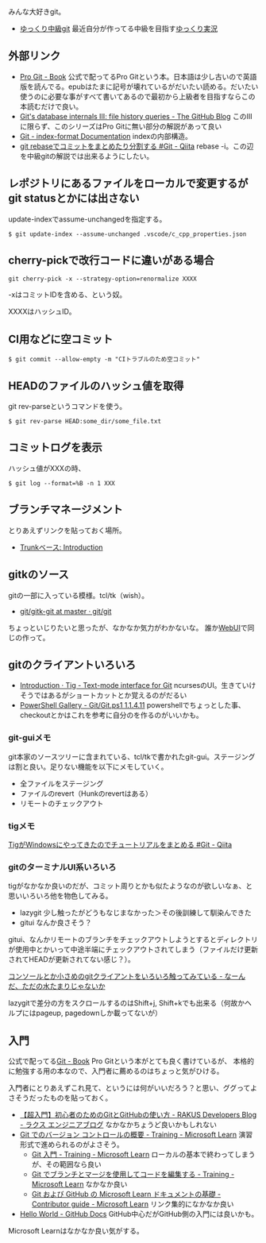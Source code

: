 みんな大好きgit。

- [ゆっくり中級git](%E3%82%86%E3%81%A3%E3%81%8F%E3%82%8A%E4%B8%AD%E7%B4%9Agit) 最近自分が作ってる中級を目指す[ゆっくり実況](%E3%82%86%E3%81%A3%E3%81%8F%E3%82%8A%E5%AE%9F%E6%B3%81)

## 外部リンク

- [Pro Git - Book](https://git-scm.com/book/en/v2) 公式で配ってるPro Gitという本。日本語は少し古いので英語版を読んでる。epubはたまに記号が壊れているがだいたい読める。だいたい使うのに必要な事がすべて書いてあるので最初から上級者を目指すならこの本読むだけで良い。
- [Git's database internals III: file history queries - The GitHub Blog](https://github.blog/2022-08-31-gits-database-internals-iii-file-history-queries/) このIIIに限らず、このシリーズはPro Gitに無い部分の解説があって良い
- [Git - index-format Documentation](https://git-scm.com/docs/index-format) indexの内部構造。
- [git rebaseでコミットをまとめたり分割する #Git - Qiita](https://qiita.com/kzmasa/items/b430bc528d117a7a4493) rebase -i。この辺を中級gitの解説では出来るようにしたい。

## レポジトリにあるファイルをローカルで変更するがgit statusとかには出さない

update-indexでassume-unchangedを指定する。

```
$ git update-index --assume-unchanged .vscode/c_cpp_properties.json
```

## cherry-pickで改行コードに違いがある場合

```
git cherry-pick -x --strategy-option=renormalize XXXX
```

-xはコミットIDを含める、という奴。

XXXXはハッシュID。

## CI用などに空コミット

```
$ git commit --allow-empty -m "CIトラブルのため空コミット"
```

## HEADのファイルのハッシュ値を取得

git rev-parseというコマンドを使う。

```
$ git rev-parse HEAD:some_dir/some_file.txt
```

## コミットログを表示

ハッシュ値がXXXの時、

```
$ git log --format=%B -n 1 XXX
```

## ブランチマネージメント

とりあえずリンクを貼っておく場所。

- [Trunkベース: Introduction](https://trunkbaseddevelopment.com/)

## gitkのソース

gitの一部に入っている模様。tcl/tk（wish）。

- [git/gitk-git at master · git/git](https://github.com/git/git/tree/master/gitk-git)

ちょっといじりたいと思ったが、なかなか気力がわかないな。
誰か[WebUI](WebUI)で同じの作って。

## gitのクライアントいろいろ

- [Introduction · Tig - Text-mode interface for Git](https://jonas.github.io/tig/) ncursesのUI。生きていけそうではあるがショートカットとか覚えるのがだるい
- [PowerShell Gallery - Git/Git.ps1 1.1.4.11](https://www.powershellgallery.com/packages/Tecman.Tfs.Tools/1.1.4.11/Content/Git%5CGit.ps1) powershellでちょっとした事、checkoutとかはこれを参考に自分のを作るのがいいかも。

### git-guiメモ

git本家のソースツリーに含まれている、tcl/tkで書かれたgit-gui。ステージングは割と良い。足りない機能を以下にメモしていく。

- 全ファイルをステージング
- ファイルのrevert（Hunkのrevertはある）
- リモートのチェックアウト

### tigメモ

[TigがWindowsにやってきたのでチュートリアルをまとめる #Git - Qiita](https://qiita.com/y-tsutsu/items/98fc75b8814c99619cf4)

### gitのターミナルUI系いろいろ

tigがなかなか良いのだが、コミット周りとかも似たようなのが欲しいなぁ、と思いいろいろ他を物色してみる。

- lazygit 少し触ったがどうもなじまなかった＞その後訓練して馴染んできた
- gitui なんか良さそう？

gitui、なんかリモートのブランチをチェックアウトしようとするとディレクトリが使用中とかいって中途半端にチェックアウトされてしまう（ファイルだけ更新されてHEADが更新されてない感じ？）。

[コンソールとか小さめのgitクライアントをいろいろ触ってみている - なーんだ、ただの水たまりじゃないか](https://karino2.github.io/2024/11/14/console_git_client.html)

lazygitで差分の方をスクロールするのはShift+j, Shift+kでも出来る（何故かヘルプにはpageup, pagedownしか載ってないが）


## 入門

公式で配ってる[Git - Book](https://git-scm.com/book/en/v2) Pro Gitという本がとても良く書けているが、
本格的に勉強する用の本なので、入門者に薦めるのはちょっと気がひける。

入門者にとりあえずこれ見て、というには何がいいだろう？と思い、ググってよさそうだったものを貼っておく。

- [【超入門】初心者のためのGitとGitHubの使い方 - RAKUS Developers Blog - ラクス エンジニアブログ](https://tech-blog.rakus.co.jp/entry/20200529/git) なかなかちょうど良いかもしれない
- [Git でのバージョン コントロールの概要 - Training - Microsoft Learn](https://learn.microsoft.com/ja-jp/training/paths/intro-to-vc-git/) 演習形式で進められるのがよさそう。
    - [Git 入門 - Training - Microsoft Learn](https://learn.microsoft.com/ja-jp/training/modules/intro-to-git/) ローカルの基本で終わってしまうが、その範囲なら良い
    - [Git でブランチとマージを使用してコードを編集する - Training - Microsoft Learn](https://learn.microsoft.com/ja-jp/training/modules/branch-merge-git/) なかなか良い
    - [Git および GitHub の Microsoft Learn ドキュメントの基礎 - Contributor guide - Microsoft Learn](https://learn.microsoft.com/ja-jp/contribute/content/git-github-fundamentals) リンク集的になかなか良い
- [Hello World - GitHub Docs](https://docs.github.com/ja/get-started/quickstart/hello-world) GitHub中心だがGitHub側の入門には良いかも。

Microsoft Learnはなかなか良い気がする。